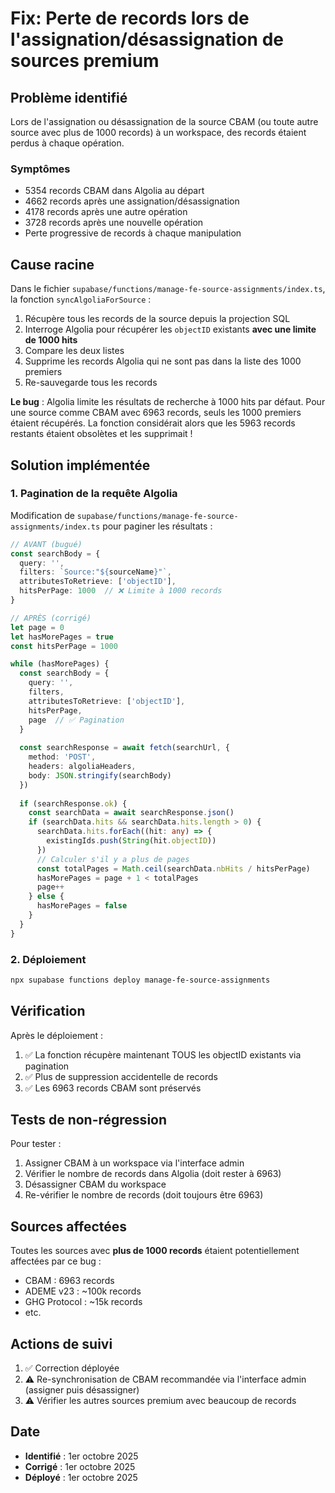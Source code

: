 # Fix: Perte de records lors de l'assignation/désassignation de sources premium

## Problème identifié

Lors de l'assignation ou désassignation de la source CBAM (ou toute autre source avec plus de 1000 records) à un workspace, des records étaient perdus à chaque opération.

### Symptômes
- 5354 records CBAM dans Algolia au départ
- 4662 records après une assignation/désassignation
- 4178 records après une autre opération
- 3728 records après une nouvelle opération
- Perte progressive de records à chaque manipulation

## Cause racine

Dans le fichier `supabase/functions/manage-fe-source-assignments/index.ts`, la fonction `syncAlgoliaForSource` :

1. Récupère tous les records de la source depuis la projection SQL
2. Interroge Algolia pour récupérer les `objectID` existants **avec une limite de 1000 hits**
3. Compare les deux listes
4. Supprime les records Algolia qui ne sont pas dans la liste des 1000 premiers
5. Re-sauvegarde tous les records

**Le bug** : Algolia limite les résultats de recherche à 1000 hits par défaut. Pour une source comme CBAM avec 6963 records, seuls les 1000 premiers étaient récupérés. La fonction considérait alors que les 5963 records restants étaient obsolètes et les supprimait !

## Solution implémentée

### 1. Pagination de la requête Algolia

Modification de `supabase/functions/manage-fe-source-assignments/index.ts` pour paginer les résultats :

```typescript
// AVANT (bugué)
const searchBody = {
  query: '',
  filters: `Source:"${sourceName}"`,
  attributesToRetrieve: ['objectID'],
  hitsPerPage: 1000  // ❌ Limite à 1000 records
}

// APRÈS (corrigé)
let page = 0
let hasMorePages = true
const hitsPerPage = 1000

while (hasMorePages) {
  const searchBody = {
    query: '',
    filters,
    attributesToRetrieve: ['objectID'],
    hitsPerPage,
    page  // ✅ Pagination
  }
  
  const searchResponse = await fetch(searchUrl, {
    method: 'POST',
    headers: algoliaHeaders,
    body: JSON.stringify(searchBody)
  })
  
  if (searchResponse.ok) {
    const searchData = await searchResponse.json()
    if (searchData.hits && searchData.hits.length > 0) {
      searchData.hits.forEach((hit: any) => {
        existingIds.push(String(hit.objectID))
      })
      // Calculer s'il y a plus de pages
      const totalPages = Math.ceil(searchData.nbHits / hitsPerPage)
      hasMorePages = page + 1 < totalPages
      page++
    } else {
      hasMorePages = false
    }
  }
}
```

### 2. Déploiement

```bash
npx supabase functions deploy manage-fe-source-assignments
```

## Vérification

Après le déploiement :

1. ✅ La fonction récupère maintenant TOUS les objectID existants via pagination
2. ✅ Plus de suppression accidentelle de records
3. ✅ Les 6963 records CBAM sont préservés

## Tests de non-régression

Pour tester :

1. Assigner CBAM à un workspace via l'interface admin
2. Vérifier le nombre de records dans Algolia (doit rester à 6963)
3. Désassigner CBAM du workspace
4. Re-vérifier le nombre de records (doit toujours être 6963)

## Sources affectées

Toutes les sources avec **plus de 1000 records** étaient potentiellement affectées par ce bug :
- CBAM : 6963 records
- ADEME v23 : ~100k records
- GHG Protocol : ~15k records
- etc.

## Actions de suivi

1. ✅ Correction déployée
2. ⚠️ Re-synchronisation de CBAM recommandée via l'interface admin (assigner puis désassigner)
3. ⚠️ Vérifier les autres sources premium avec beaucoup de records

## Date

- **Identifié** : 1er octobre 2025
- **Corrigé** : 1er octobre 2025
- **Déployé** : 1er octobre 2025

